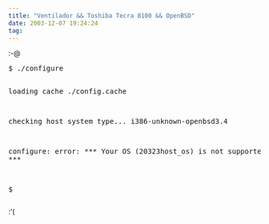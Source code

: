 ```yaml
---
title: "Ventilador && Toshiba Tecra 8100 && OpenBSD"
date: 2003-12-07 19:24:24
tag: 
---
```

<p>:-@
</p>
<pre>$ ./configure

loading cache ./config.cache

checking host system type... i386-unknown-openbsd3.4

configure: error: *** Your OS (20323host_os) is not supported. ***

$</pre>
<p>
:&#8217;( </p>
